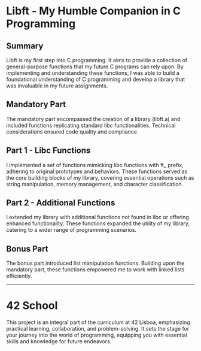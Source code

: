 # Libft - My Humble Companion in C Programming

## Summary

Libft is my first step into C programming. It aims to provide a collection of general-purpose functions that my future C programs can rely upon. By implementing and understanding these functions, I was able to build a foundational understanding of C programming and develop a library that was invaluable in my future assignments.

## Mandatory Part

The mandatory part encompassed the creation of a library (libft.a) and included functions replicating standard libc functionalities. Technical considerations ensured code quality and compliance.

## Part 1 - Libc Functions

I implemented a set of functions mimicking libc functions with ft_ prefix, adhering to original prototypes and behaviors. These functions served as the core building blocks of my library, covering essential operations such as string manipulation, memory management, and character classification.

## Part 2 - Additional Functions

I extended my library with additional functions not found in libc or offering enhanced functionality. These functions expanded the utility of my library, catering to a wider range of programming scenarios.

## Bonus Part

The bonus part introduced list manipulation functions. Building upon the mandatory part, these functions empowered me to work with linked lists efficiently.

---
# 42 School
This project is an integral part of the curriculum at 42 Lisboa, emphasizing practical learning, collaboration, and problem-solving. It sets the stage for your journey into the world of programming, equipping you with essential skills and knowledge for future endeavors.

